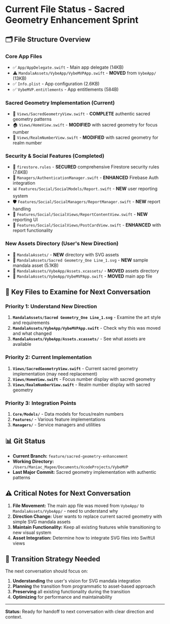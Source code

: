 # Current File Status - Sacred Geometry Enhancement Sprint

## 🗂️ File Structure Overview

### Core App Files
- ✅ `App/AppDelegate.swift` - Main app delegate (14KB)
- ⚠️ `MandalaAssets/VybeApp/VybeMVPApp.swift` - **MOVED** from `VybeApp/` (13KB)
- ✅ `Info.plist` - App configuration (2.6KB)
- ✅ `VybeMVP.entitlements` - App entitlements (584B)

### Sacred Geometry Implementation (Current)
- 🎨 `Views/SacredGeometryView.swift` - **COMPLETE** authentic sacred geometry patterns
- 🏠 `Views/HomeView.swift` - **MODIFIED** with sacred geometry for focus number
- 🌟 `Views/RealmNumberView.swift` - **MODIFIED** with sacred geometry for realm number

### Security & Social Features (Completed)
- 🔐 `firestore.rules` - **SECURED** comprehensive Firestore security rules (7.6KB)
- 🔑 `Managers/AuthenticationManager.swift` - **ENHANCED** Firebase Auth integration
- 📊 `Features/Social/SocialModels/Report.swift` - **NEW** user reporting system
- 🛡️ `Features/Social/SocialManagers/ReportManager.swift` - **NEW** report handling
- 📱 `Features/Social/SocialViews/ReportContentView.swift` - **NEW** reporting UI
- 📝 `Features/Social/SocialViews/PostCardView.swift` - **ENHANCED** with report functionality

### New Assets Directory (User's New Direction)
- 📁 `MandalaAssets/` - **NEW** directory with SVG assets
- 🎨 `MandalaAssets/Sacred Geometry_One Line_1.svg` - **NEW** sample mandala asset (5.1KB)
- 📱 `MandalaAssets/VybeApp/Assets.xcassets/` - **MOVED** assets directory
- 📱 `MandalaAssets/VybeApp/VybeMVPApp.swift` - **MOVED** main app file

## 🎯 Key Files to Examine for Next Conversation

### Priority 1: Understand New Direction
1. **`MandalaAssets/Sacred Geometry_One Line_1.svg`** - Examine the art style and requirements
2. **`MandalaAssets/VybeApp/VybeMVPApp.swift`** - Check why this was moved and what changed
3. **`MandalaAssets/VybeApp/Assets.xcassets/`** - See what assets are available

### Priority 2: Current Implementation
1. **`Views/SacredGeometryView.swift`** - Current sacred geometry implementation (may need replacement)
2. **`Views/HomeView.swift`** - Focus number display with sacred geometry
3. **`Views/RealmNumberView.swift`** - Realm number display with sacred geometry

### Priority 3: Integration Points
1. **`Core/Models/`** - Data models for focus/realm numbers
2. **`Features/`** - Various feature implementations
3. **`Managers/`** - Service managers and utilities

## 📊 Git Status
- **Current Branch:** `feature/sacred-geometry-enhancement`
- **Working Directory:** `/Users/Maniac_Magee/Documents/XcodeProjects/VybeMVP`
- **Last Major Commit:** Sacred geometry implementation with authentic patterns

## ⚠️ Critical Notes for Next Conversation

1. **File Movement:** The main app file was moved from `VybeApp/` to `MandalaAssets/VybeApp/` - need to understand why
2. **Direction Change:** User wants to replace current sacred geometry with simple SVG mandala assets
3. **Maintain Functionality:** Keep all existing features while transitioning to new visual system
4. **Asset Integration:** Determine how to integrate SVG files into SwiftUI views

## 🔄 Transition Strategy Needed

The next conversation should focus on:
1. **Understanding** the user's vision for SVG mandala integration
2. **Planning** the transition from programmatic to asset-based approach
3. **Preserving** all existing functionality during the transition
4. **Optimizing** for performance and maintainability

---

**Status:** Ready for handoff to next conversation with clear direction and context. 